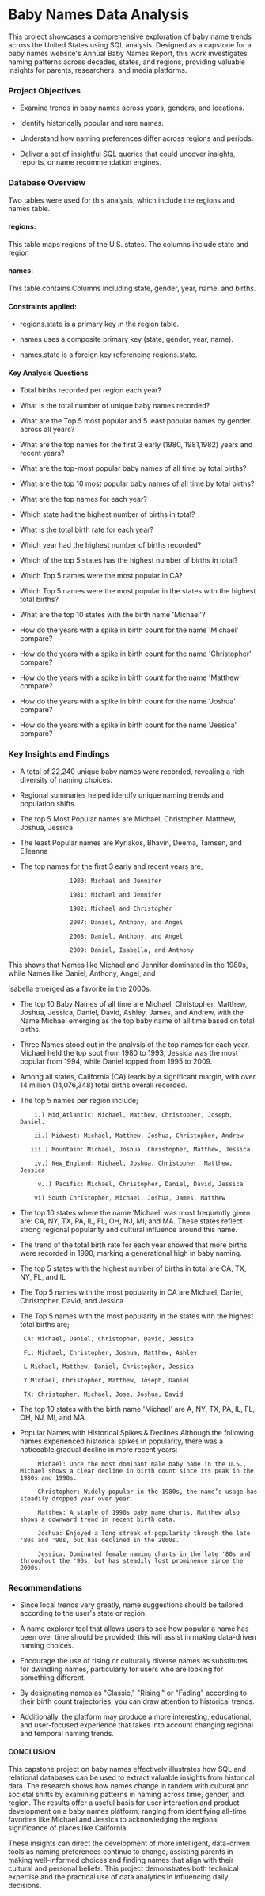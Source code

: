 # Baby Names Data Analysis
This project showcases a comprehensive exploration of baby name trends across the United States using SQL analysis. Designed as a capstone for a baby names website's Annual Baby Names Report, this work investigates naming patterns across decades, states, and regions, providing valuable insights for parents, researchers, and media platforms.

### Project Objectives
* Examine trends in baby names across years, genders, and locations.

* Identify historically popular and rare names.

* Understand how naming preferences differ across regions and periods.

* Deliver a set of insightful SQL queries that could uncover insights, reports, or name recommendation engines.

### Database Overview

Two tables were used for this analysis, which include the regions and names table.

#### regions: 
This table maps regions of the U.S. states. The columns include state and region

#### names: 
This table contains Columns including state, gender, year, name, and births.

#### **Constraints applied**:

* regions.state is a primary key in the region table.

* names uses a composite primary key (state, gender, year, name).

* names.state is a foreign key referencing regions.state.


#### Key Analysis Questions

* Total births recorded per region each year?

* What is the total number of unique baby names recorded?

* What are the Top 5 most popular and 5 least popular names by gender across all years?

* What are the top names for the first 3 early (1980, 1981,1982) years and recent years? 

* What are the top-most popular baby names of all time by total births? 

* What are the top 10 most popular baby names of all time by total births? 

* What are the top names for each year?

* Which state had the highest number of births in total? 

* What is the total birth rate for each year?

* Which year had the highest number of births recorded? 

* Which of the top 5 states has the highest number of births in total? 

* Which Top 5 names were the most popular in CA?

* Which Top 5 names were the most popular in the states with the highest total births?

* What are the top 10 states with the birth name 'Michael'? 

* How do the years with a spike in birth count for the name 'Michael' compare?

* How do the years with a spike in birth count for the name 'Christopher' compare?

* How do the years with a spike in birth count for the name 'Matthew' compare?
 
* How do the years with a spike in birth count for the name 'Joshua' compare?

* How do the years with a spike in birth count for the name 'Jessica' compare?


### Key Insights and Findings

* A total of 22,240 unique baby names were recorded, revealing a rich diversity of naming choices.

* Regional summaries helped identify unique naming trends and population shifts.

* The top 5 Most Popular names are Michael, Christopher, Matthew, Joshua, Jessica

* The least Popular names are Kyriakos, Bhavin, Deema, Tamsen, and Elleanna

* The top names for the first 3 early and recent years are;

					1980: Michael and Jennifer
  
					1981: Michael and Jennifer
  
					1982: Michael and Christopher
  
					2007: Daniel, Anthony, and Angel
  
					2008: Daniel, Anthony, and Angel
  
					2009: Daniel, Isabella, and Anthony
   
This shows that Names like Michael and Jennifer dominated in the 1980s, while Names like Daniel, Anthony, Angel, and 

Isabella emerged as a favorite in the 2000s.

* The top 10 Baby Names of all time are Michael, Christopher, Matthew, Joshua, Jessica, Daniel, David, Ashley, James, and
   Andrew, with the Name Michael emerging as the top baby name of all time based on total births.

* Three Names stood out in the analysis of the top names for each year. Michael held the top spot from 1980 to 1993, Jessica was the most popular from 1994, while Daniel topped from 1995 to 2009.

* Among all states, California (CA) leads by a significant margin, with over 14 million (14,076,348) total births overall recorded.
  
* The top 5 names per region include;
  
	      i.) Mid_Atlantic: Michael, Matthew, Christopher, Joseph, Daniel.
  
		  ii.) Midwest: Michael, Matthew, Joshua, Christopher, Andrew
  
		 iii.) Mountain: Michael, Joshua, Christopher, Matthew, Jessica
  
		  iv.) New_England: Michael, Joshua, Christopher, Matthew, Jessica
  
		   v..) Pacific: Michael, Christopher, Daniel, David, Jessica
  
	      vi) South Christopher, Michael, Joshua, James, Matthew

* The top 10 states where the name ‘Michael’ was most frequently given are: CA, NY, TX, PA, IL, FL, OH, NJ, MI, and MA. These states reflect strong regional popularity and cultural influence around this name.

* The trend of the total birth rate for each year showed that more births were recorded in 1990, marking a generational high in baby naming.

* The top 5 states with the highest number of births in total are CA, TX, NY, FL, and IL

* The Top 5 names with the most popularity in CA are Michael, Daniel, Christopher, David, and Jessica

*  The Top 5 names with the most popularity in the states with the highest total births are;

        CA: Michael, Daniel, Christopher, David, Jessica

        FL: Michael, Christopher, Joshua, Matthew, Ashley

        L Michael, Matthew, Daniel, Christopher, Jessica

        Y Michael, Christopher, Matthew, Joseph, Daniel

        TX: Christopher, Michael, Jose, Joshua, David
*  The top 10 states with the birth name 'Michael' are A, NY, TX, PA, IL, FL, OH, NJ, MI, and MA

*  Popular Names with Historical Spikes & Declines
Although the following names experienced historical spikes in popularity, there was a noticeable gradual decline in more recent years:

            Michael: Once the most dominant male baby name in the U.S., Michael shows a clear decline in birth count since its peak in the 1980s and 1990s.

            Christopher: Widely popular in the 1980s, the name’s usage has steadily dropped year over year.

            Matthew: A staple of 1990s baby name charts, Matthew also shows a downward trend in recent birth data.

            Joshua: Enjoyed a long streak of popularity through the late '80s and '90s, but has declined in the 2000s.

            Jessica: Dominated female naming charts in the late '80s and throughout the '90s, but has steadily lost prominence since the 2000s.


  ### Recommendations

* Since local trends vary greatly, name suggestions should be tailored according to the user's state or region.

* A name explorer  tool that allows users to see how popular a name has been over time should be provided; this will assist in making data-driven naming choices.

* Encourage the use of rising or culturally diverse names as substitutes for dwindling names, particularly for users who are looking for something different.

* By designating names as "Classic," "Rising," or "Fading" according to their birth count trajectories, you can draw attention to historical trends.
  
* Additionally, the platform may produce a more interesting, educational, and user-focused experience that takes into account changing regional and temporal naming trends.

#### CONCLUSION

This capstone project on baby names effectively illustrates how SQL and relational databases can be used to extract valuable insights from historical data. The research shows how names change in tandem with cultural and societal shifts by examining patterns in naming across time, gender, and region. The results offer a useful basis for user interaction and product development on a baby names platform, ranging from identifying all-time favorites like Michael and Jessica to acknowledging the regional significance of places like California.

These insights can direct the development of more intelligent, data-driven tools as naming preferences continue to change, assisting parents in making well-informed choices and finding names that align with their cultural and personal beliefs. This project demonstrates both technical expertise and the practical use of data analytics in influencing daily decisions.




  
